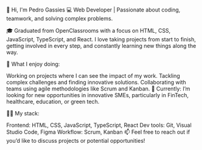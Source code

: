 👋 Hi, I'm Pedro Gassies
💻 Web Developer | Passionate about coding, teamwork, and solving complex problems.

🎓 Graduated from OpenClassrooms with a focus on HTML, CSS, JavaScript, TypeScript, and React. I love taking projects from start to finish, getting involved in every step, and constantly learning new things along the way.

🚀 What I enjoy doing:

Working on projects where I can see the impact of my work.
Tackling complex challenges and finding innovative solutions.
Collaborating with teams using agile methodologies like Scrum and Kanban.
🌱 Currently: I’m looking for new opportunities in innovative SMEs, particularly in FinTech, healthcare, education, or green tech.

👨‍💻 My stack:

Frontend: HTML, CSS, JavaScript, TypeScript, React
Dev tools: Git, Visual Studio Code, Figma
Workflow: Scrum, Kanban
📫 Feel free to reach out if you’d like to discuss projects or potential opportunities!
<!---
PedroGassies/PedroGassies is a ✨ special ✨ repository because its `README.md` (this file) appears on your GitHub profile.
You can click the Preview link to take a look at your changes.
--->
